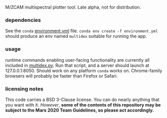 M/ZCAM multispectral plotter tool. Late alpha, not for distribution.

### dependencies
See the ```conda``` [environment.yml](environment.yml) file. ```conda env create -f environment.yml``` should 
produce an env named ```multidex``` suitable for running the app.

### usage
runtime commands enabling user-facing functionality are currently all included in [multidex.py](multidex/multidex.py). Run that script, and a server should launch at 127.0.0.1:8050. 
Should work on any platform ```conda``` works on. Chrome-family browsers will probably be faster than Firefox or Safari.

### licensing notes
This code carries a BSD 3-Clause license. You can do nearly anything that you want with it. _However_, **some of the contents of this repository may be subject to the Mars 2020 Team Guidelines, so please act accordingly.**
